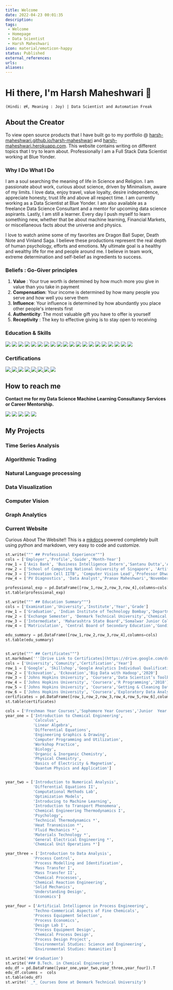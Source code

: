 ```yaml
---
title: Welcome
date: 2022-04-23 00:01:35
description:
tags: 
 - Welcome
 - Homepage
 - Data Scientist
 - Harsh Maheshwari
icon: material/emoticon-happy
status: Published
external_references: 
urls: 
aliases: 
---
```


#  Hi there, I'm Harsh Maheshwari  👋
`(Hindi: हर्ष, Meaning : Joy) | Data Scientist and Automation Freak`

## About the Creator
To view open source products that I have built go to my portfolio @  [harsh-maheshwari.github.io/harsh-maheshwari](https://harsh-maheshwari.github.io/harsh-maheshwari) and [harsh-maheshwari.herokuapp.com](https://harsh-maheshwari.herokuapp.com). 
This website contains writing on different topics that I try to learn about. Professionally I am a Full Stack Data Scientist working at Blue Yonder. 

###  Why I Do What I Do
I am a soul searching the meaning of life in Science and Religion. I am passionate about work, curious about science, driven by Minimalism, aware of my limits. I love data, enjoy travel, value loyalty, desire independence, appreciate honesty, trust life and above all respect time. I am currently working as a Data Scientist at Blue Yonder. I am also available as a freelance Data Science Consultant and a mentor for upcoming data science aspirants. Lastly, I am still a learner. Every day I push myself to learn something new, whether that be about machine learning, Financial Markets, or miscellaneous facts about the universe and physics. 

I love to watch anime some of my favorites are Dragon Ball Super, Death Note and Vinland Saga. I believe these productions represent the real depth of human psychology, efforts and emotions. My ultimate goal is a healthy and wealthy life for me and people around me. I believe in team work, extreme determination and self-belief as ingredients to success.

### Beliefs : Go-Giver principles
1. **Value** : Your true worth is determined by how much more you give in value than you take in payment
2. **Compensation**: Your income is determined by how many people you serve and how well you serve them
3. **Influence**: Your influence is determined by how abundantly you place other people's interests first
4. **Authenticity**: The most valuable gift you have to offer is yourself
5. **Receptivity** : The key to effective giving is to stay open to receiving

### Education & Skills
<img src="https://img.shields.io/badge/Indian Institute of Technology Bombay-Bachelors in Chemical Engineering-%231572B6.svg?&style=for-the-badge&logoColor=white">
<img src="https://img.shields.io/badge/Keras-%23D00000.svg?&style=for-the-badge&logo=Keras&logoColor=white" /> <img src="https://img.shields.io/badge/PyTorch-%23EE4C2C.svg?&style=for-the-badge&logo=Pytorch&logoColor=white" /> <img src="https://img.shields.io/badge/TensorFlow-%23FF6F00.svg?&style=for-the-badge&logo=TensorFlow&logoColor=white" /> <img src="https://img.shields.io/badge/python-%233776AB.svg?&style=for-the-badge&logo=python&logoColor=white" /> <img src="https://img.shields.io/badge/r%20-%23276DC3.svg?&style=for-the-badge&logo=r&logoColor=white"/> <img src="https://img.shields.io/badge/c++%20-%2300599C.svg?&style=for-the-badge&logo=c%2B%2B&logoColor=white"/> <img src="https://img.shields.io/badge/django%20-%23092E20.svg?&style=for-the-badge&logo=django&logoColor=white"/> <img src="https://img.shields.io/badge/flask%20-%23000.svg?&style=for-the-badge&logo=flask&logoColor=white"/> <img src="https://img.shields.io/badge/mysql-%2300000f.svg?&style=for-the-badge&logo=mysql&logoColor=white"/> <img src="https://img.shields.io/badge/postgres-%23316192.svg?&style=for-the-badge&logo=postgresql&logoColor=white"/> <img src="https://img.shields.io/badge/MongoDB-%234ea94b.svg?&style=for-the-badge&logo=mongodb&logoColor=white"/> <img src="https://img.shields.io/badge/sqlite-%2307405e.svg?&style=for-the-badge&logo=sqlite&logoColor=white"/> <img src="https://img.shields.io/badge/html5%20-%23E34F26.svg?&style=for-the-badge&logo=html5&logoColor=white"/> <img src="https://img.shields.io/badge/css3%20-%231572B6.svg?&style=for-the-badge&logo=css3&logoColor=white"/> <img src="https://img.shields.io/badge/bootstrap%20-%23563D7C.svg?&style=for-the-badge&logo=bootstrap&logoColor=white"/> <img src="https://img.shields.io/badge/Kubernetes-%23326CE5.svg?&style=for-the-badge&logo=Kubernetes&logoColor=white" />  <img src="https://img.shields.io/badge/Docker-%232496ED.svg?&style=for-the-badge&logo=Docker&logoColor=white" /> <img src="https://img.shields.io/badge/Mathworks-%230076A8.svg?&style=for-the-badge&logo=Mathworks&logoColor=white" /> <img src="https://img.shields.io/badge/Apache Spark-%23E25A1C.svg?&style=for-the-badge&logo=Apache%20Spark&logoColor=white" />

### Certifications
<a href="https://github.com/Harsh-Maheshwari/harsh-maheshwari/blob/master/assets/Certificates/Google%20Analytics%20Individual%20Qualification%20_%20Google.pdf"> <img src="https://img.shields.io/badge/Google Analytics Individual Qualification-%23E37400.svg?&style=for-the-badge&logo=Google%20Analytics&logoColor=white" /> </a> 
<a href="https://github.com/Harsh-Maheshwari/harsh-maheshwari/blob/master/assets/Certificates/Eckovation%20Big%20Data%20Certificate.pdf"> <img src="https://img.shields.io/badge/Eckovation-Big Data Certification-%230077B5.svg?&style=for-the-badge&logoColor=white" /> </a> 
<a href="https://github.com/Harsh-Maheshwari/harsh-maheshwari/blob/master/assets/Certificates/The%20Data%20Scientist%E2%80%99s%20Toolbox.pdf"> <img src="https://img.shields.io/badge/Johns Hopkins University Coursera-Data Scientist’s Toolbox-%232A73CC.svg?&style=for-the-badge&logo=Coursera&logoColor=white" /></a> 
<a href="https://github.com/Harsh-Maheshwari/harsh-maheshwari/blob/master/assets/Certificates/R%20Programming.pdf"> <img src="https://img.shields.io/badge/Johns Hopkins University Coursera-R Programming-%232A73CC.svg?&style=for-the-badge&logo=Coursera&logoColor=white" /> </a> 
<a href="https://github.com/Harsh-Maheshwari/harsh-maheshwari/blob/master/assets/Certificates/Getting%20and%20Cleaning%20Data.pdf"> <img src="https://img.shields.io/badge/Johns Hopkins University Coursera-Getting & Cleaning Data-%232A73CC.svg?&style=for-the-badge&logo=Coursera&logoColor=white" /> </a> 
<a href="https://github.com/Harsh-Maheshwari/harsh-maheshwari/blob/master/assets/Certificates/Exploratory%20Data%20Analysis.pdf"> <img src="https://img.shields.io/badge/Johns Hopkins University Coursera-Exploratory Data Analysis-%232A73CC.svg?&style=for-the-badge&logo=Coursera&logoColor=white" /> </a>
<a href="https://github.com/Harsh-Maheshwari/harsh-maheshwari/blob/master/assets/Certificates/Data%20Science%20Foundations%20Data%20Engineering.pdf"><img src="https://img.shields.io/badge/LinkedIn Learning-Data Science Foundations Data Engineering-%232A73CC.svg?&style=for-the-badge&logo=Coursera&logoColor=white" /> </a>
<a href="https://github.com/Harsh-Maheshwari/harsh-maheshwari/blob/master/assets/Certificates/GoogleAnalyticsCourse_Certificate.pdf"> <img src="https://img.shields.io/badge/Google-Google Analytics-%232A73CC.svg?&style=for-the-badge&logo=Coursera&logoColor=white" /> </a>

## How to reach me
**Contact me for my Data Science Machine Learning Consultancy Services or Career Mentorship.**

<a href="mailto:harshmaheshwari3110@gmail.com"><img src="https://img.shields.io/badge/harshmaheshwari3110@gmail.com-%23D14836.svg?&style=for-the-badge&logo=gmail&logoColor=white" href="harshmaheshwari3110@gmail.com"></a>
<a href="https://www.linkedin.com/in/Harsh-Maheshwari/"><img src="https://img.shields.io/badge/Harsh Maheshwari-%230077B5.svg?&style=for-the-badge&logo=linkedin&logoColor=white" ></a>
<a href="https://medium.com/@harshmaheshwari3110"><img src="https://img.shields.io/badge/@harshmaheshwari3110-%2312100E.svg?&style=for-the-badge&logo=medium&logoColor=white"></a> 
<a href="https://github.com/Harsh-Maheshwari"><img src="https://img.shields.io/badge/Harsh Maheshwari-%2312100E.svg?&style=for-the-badge&logo=github&logoColor=white"></a>
<a href="https://Harsh-Maheshwari.github.io/harsh-maheshwari/"><img src="https://img.shields.io/badge/Homepage-Harsh%20Maheshwari-brightgreen?style=for-the-badge&logo=homeassistant"></a>

## My Projects

### Time Series Analysis

### Algorithmic Trading

### Natural Language processing

### Data Visualization

### Computer Vision

### Graph Analytics

### Current Website
Curious About The Website!! This is a [mkdocs](https://www.mkdocs.org/) powered completely built using python and markdown, very easy to code and customize.

```python
st.write(""" ## Professional Experience""")
cols = ['Employer','Profile','Guide','Month-Year']
row_1 = ['Axis Bank', 'Business Intelligence Intern','Santanu Dutta','April-June 2020']
row_2 = ['School of Computing National University of Singapore', 'Artificial Intelligence Research Scholar','Professor Bryan Hooi','November-December 2019']
row_3 = ['Innovation Cell IITB', 'Computer Vision Lead','Professor Dhwanil Shukla','October 2019 - March 2020']
row_4 = ['PV Diagnostics', 'Data Analyst','Pranav Maheshwari','November-December 2018'] 

professional_exp = pd.DataFrame([row_1,row_2,row_3,row_4],columns=cols)
st.table(professional_exp)

st.write(""" ## Education Summary""")
cols = ['Examination','University','Institute','Year','Grade']
row_1 = ['Graduation', 'Indian Institute of Technology Bombay','Department of Chemical Engineering','2021','7.77/10']
row_2 = ['Exchange Semester', 'Denmark Technical University','Chemical Engineering','2019','Included in Graduation']
row_3 = ['Intermediate', 'Maharashtra State Board','Somalwar Junior College','2017','88.92/100']
row_4 = ['Matriculation', 'Central Board of Secondary Education','Gondia Public School','2015','97.2/100'] 

edu_summary = pd.DataFrame([row_1,row_2,row_3,row_4],columns=cols)
st.table(edu_summary)


st.write(""" ## Certificates""")
st.markdown('''[Drive Link to Certificates](https://drive.google.com/drive/folders/1_B2Cebql5BxLFBzfUOHocdiH-Mh5tBI_?usp=sharing "Drive Link to Certificates")''')
cols = ['University','Comunity','Certification','Year']
row_1 = ['Google', 'Skillshop','Google Analytics Individual Qualification','2020'] 
row_2 = ['Eckovation', 'Eckovation','Big Data with Hadoop','2020'] 
row_3 = ['Johns Hopkins University', 'Coursera','Data Scientist’s Toolbox','2018']
row_4 = ['Johns Hopkins University', 'Coursera','R Programming','2018']
row_5 = ['Johns Hopkins University', 'Coursera','Getting & Cleaning Data','2018']
row_6 = ['Johns Hopkins University', 'Coursera','Exploratory Data Analysis','2018'] 
certificates = pd.DataFrame([row_1,row_2,row_3,row_4,row_5,row_6],columns=cols)
st.table(certificates)

cols = ['Freshman Year Courses','Sophomore Year Courses','Junior  Year Courses','Final Year Courses']
year_one = ['Introduction to Chemical Engineering',
            'Calculus',
            'Linear Algebra',
            'Differential Equations',
            'Engineering Graphics & Drawing',
            'Computer Programming and Utilization',
            'Workshop Practice',
            'Biology',
            'Organic & Inorganic Chemistry',
            'Physical Chemistry',
            'Basics of Electricity & Magnetism',
            'Quantum Physics and Application']


year_two = ['Introduction to Numerical Analysis',
            'Differential Equations II',
            'Computational Methods Lab',
            'Optimization Models',
            'Introducing to Machine Learning',
            'Introduction to Transport Phenomena',	
            'Chemical Engineering Thermodynamics I',
            'Psychology',
            'Technical Thermodynamics *',
            'Heat Transmission *',
            'Fluid Mechanics *',
            'Materials Technology *',
            'General Electrical Engineering *',
            'Chemical Unit Operations *']

year_three = ['Introduction to Data Analysis',
            'Process Control',
            'Process Modelling and Identification',
            'Mass Transfer I',
            'Mass Transfer II',
            'Chemical Processes',
            'Chemical Reaction Engineering',
            'Solid Mechanics',
            'Understanding Design',
            'Economics']

year_four = ['Artificial Intelligence in Process Engineering',
            'Techno-Commerical Aspects of Fine Chemicals',
            'Process Equipment Selection',
            'Process Economics',
            'Design Lab I',
            'Process Equipment Design',
            'Chemical Process Design',
            'Process Design Project',
            'Environmental Studies: Science and Engineering',
            'Environmental Studies: Humanities']

st.write('## Graduation')
st.write('### B.Tech. in Chemical Engineering')
edu_df = pd.DataFrame([year_one,year_two,year_three,year_four]).T
edu_df.columns =  cols
st.table(edu_df)
st.write(' _*_ Courses Done at Denmark Technical University')
```